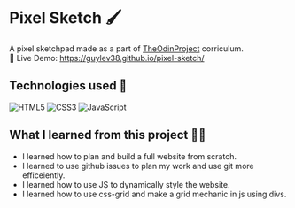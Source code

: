 # Pixel Sketch 🖌️
A pixel sketchpad made as a part of [TheOdinProject](https://www.theodinproject.com/) corriculum.  
:link: Live Demo: https://guylev38.github.io/pixel-sketch/

## Technologies used 🤖
![HTML5](https://img.shields.io/badge/html5-%23E34F26.svg?style=for-the-badge&logo=html5&logoColor=white)
![CSS3](https://img.shields.io/badge/css3-%231572B6.svg?style=for-the-badge&logo=css3&logoColor=white)
![JavaScript](https://img.shields.io/badge/javascript-%23323330.svg?style=for-the-badge&logo=javascript&logoColor=%23F7DF1E)

## What I learned from this project 👨‍🎓
- I learned how to plan and build a full website from scratch.
- I learned to use github issues to plan my work and use git more efficeiently.
- I learned how to use JS to dynamically style the website.
- I learned how to use css-grid and make a grid mechanic in js using divs.
